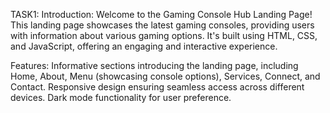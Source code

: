 TASK1:
Introduction:
Welcome to the Gaming Console Hub Landing Page! This landing page showcases
the latest gaming consoles, providing users with information about various gaming options.
It's built using HTML, CSS, and JavaScript, offering an engaging and interactive experience.


Features:
Informative sections introducing the landing page, including Home, About,
Menu (showcasing console options), Services, Connect, and Contact.
Responsive design ensuring seamless access across different devices.
Dark mode functionality for user preference.
